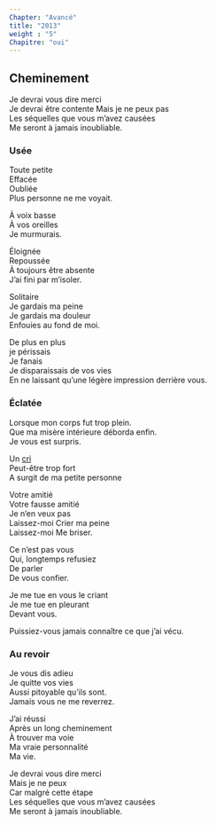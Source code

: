 ```yaml
---
Chapter: "Avancé"
title: "2013"
weight : "5"
Chapitre: "oui"
---
```

## Cheminement
Je devrai vous dire merci  
Je devrai être contente
Mais je ne peux pas   
Les séquelles que vous m’avez causées  
Me seront à jamais inoubliable.

### Usée
Toute petite  
Effacée  
Oubliée  
Plus personne ne me voyait.

À voix basse  
À vos oreilles  
Je murmurais.

Éloignée  
Repoussée  
À toujours être absente  
J’ai fini par m’isoler.

Solitaire  
Je gardais ma peine  
Je gardais ma douleur  
Enfouies au fond de moi.  

De plus en plus  
je périssais  
Je fanais  
Je disparaissais de vos vies  
En ne laissant qu’une légère impression derrière vous.  

### Éclatée
Lorsque mon corps fut trop plein.    
Que ma misère intérieure déborda enfin.  
Je vous est surpris.

Un [cri](/chapitre2011.md)  
Peut-être trop fort  
A surgit de ma petite personne  

Votre amitié  
Votre fausse amitié  
Je n’en veux pas  
Laissez-moi 
Crier ma peine  
Laissez-moi
Me briser.  

Ce n’est pas vous  
Qui, longtemps refusiez  
De parler  
De vous confier.  

Je me tue en vous le criant  
Je me tue en pleurant  
Devant vous.  

Puissiez-vous jamais connaître ce que j’ai vécu.  

### Au revoir
Je vous dis adieu  
Je quitte vos vies  
Aussi pitoyable qu’ils sont.  
Jamais vous ne me reverrez.

J’ai réussi  
Après un long cheminement  
À trouver ma voie  
Ma vraie personnalité  
Ma vie.  

Je devrai vous dire merci  
Mais je ne peux  
Car malgré cette étape  
Les séquelles que vous m’avez causées  
Me seront à jamais inoubliable.
